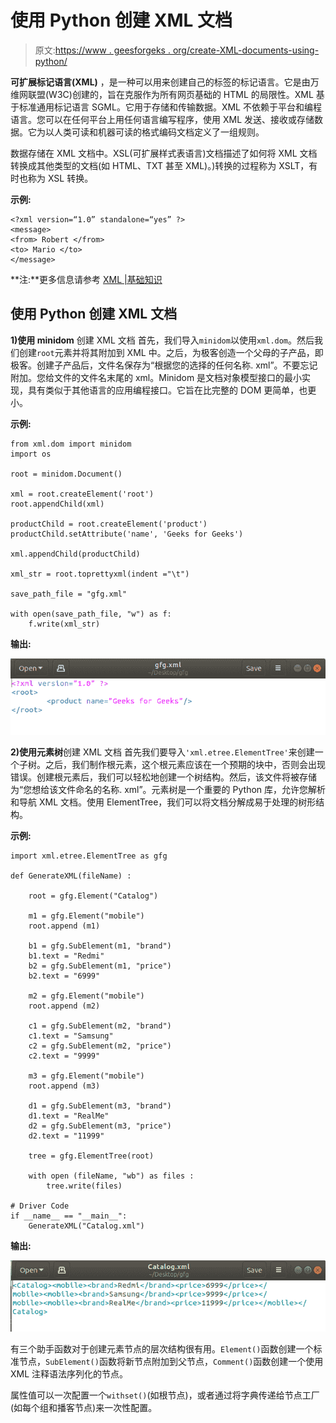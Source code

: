 # 使用 Python 创建 XML 文档

> 原文:[https://www . geesforgeks . org/create-XML-documents-using-python/](https://www.geeksforgeeks.org/create-xml-documents-using-python/)

**可扩展标记语言(XML)** ，是一种可以用来创建自己的标签的标记语言。它是由万维网联盟(W3C)创建的，旨在克服作为所有网页基础的 HTML 的局限性。XML 基于标准通用标记语言 SGML。它用于存储和传输数据。XML 不依赖于平台和编程语言。您可以在任何平台上用任何语言编写程序，使用 XML 发送、接收或存储数据。它为以人类可读和机器可读的格式编码文档定义了一组规则。

数据存储在 XML 文档中。XSL(可扩展样式表语言)文档描述了如何将 XML 文档转换成其他类型的文档(如 HTML、TXT 甚至 XML)。)转换的过程称为 XSLT，有时也称为 XSL 转换。

**示例:**

```
<?xml version=“1.0” standalone=“yes” ?>
<message>    
<from> Robert </from>   
<to> Mario </to>
</message>
```

**注:**更多信息请参考 [XML |基础知识](https://www.geeksforgeeks.org/xml-basics/)

## 使用 Python 创建 XML 文档

**1)使用 minidom** 创建 XML 文档
首先，我们导入`minidom`以使用`xml.dom`。然后我们创建`root`元素并将其附加到 XML 中。之后，为极客创造一个父母的子产品，即极客。创建子产品后，文件名保存为“根据您的选择的任何名称. xml”。不要忘记附加。您给文件的文件名末尾的 xml。Minidom 是文档对象模型接口的最小实现，具有类似于其他语言的应用编程接口。它旨在比完整的 DOM 更简单，也更小。

**示例:**

```
from xml.dom import minidom
import os 

root = minidom.Document()

xml = root.createElement('root') 
root.appendChild(xml)

productChild = root.createElement('product')
productChild.setAttribute('name', 'Geeks for Geeks')

xml.appendChild(productChild)

xml_str = root.toprettyxml(indent ="\t") 

save_path_file = "gfg.xml"

with open(save_path_file, "w") as f:
    f.write(xml_str) 
```

**输出:**

![create-xml-python-1](img/e29039b168db3ca044eb3ff2b4bfd94c.png)

**2)使用元素树**创建 XML 文档
首先我们要导入`'xml.etree.ElementTree'`来创建一个子树。之后，我们制作根元素，这个根元素应该在一个预期的块中，否则会出现错误。创建根元素后，我们可以轻松地创建一个树结构。然后，该文件将被存储为“您想给该文件命名的名称. xml”。元素树是一个重要的 Python 库，允许您解析和导航 XML 文档。使用 ElementTree，我们可以将文档分解成易于处理的树形结构。

**示例:**

```
import xml.etree.ElementTree as gfg 

def GenerateXML(fileName) :

    root = gfg.Element("Catalog")

    m1 = gfg.Element("mobile")
    root.append (m1)

    b1 = gfg.SubElement(m1, "brand")
    b1.text = "Redmi"
    b2 = gfg.SubElement(m1, "price")
    b2.text = "6999"

    m2 = gfg.Element("mobile")
    root.append (m2)

    c1 = gfg.SubElement(m2, "brand")
    c1.text = "Samsung"
    c2 = gfg.SubElement(m2, "price")
    c2.text = "9999"

    m3 = gfg.Element("mobile")
    root.append (m3)

    d1 = gfg.SubElement(m3, "brand")
    d1.text = "RealMe"
    d2 = gfg.SubElement(m3, "price")
    d2.text = "11999"

    tree = gfg.ElementTree(root)

    with open (fileName, "wb") as files :
        tree.write(files)

# Driver Code
if __name__ == "__main__": 
    GenerateXML("Catalog.xml")
```

**输出:**

![create-xml-python-2](img/56d7d3141f9029eca482f939200c454f.png)

有三个助手函数对于创建元素节点的层次结构很有用。`Element()`函数创建一个标准节点，`SubElement()`函数将新节点附加到父节点，`Comment()`函数创建一个使用 XML 注释语法序列化的节点。

属性值可以一次配置一个`withset()`(如根节点)，或者通过将字典传递给节点工厂(如每个组和播客节点)来一次性配置。